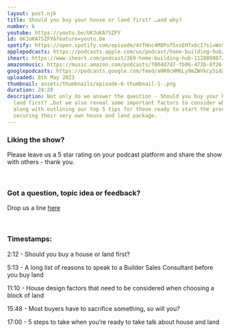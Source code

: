 ```yaml
---
layout: post.njk
title: Should you buy your house or land first? …and why?
number: 6
youtube: https://youtu.be/bKJoKA7SZFY
id: bKJoKA7SZFY&feature=youtu.be
spotify: https://open.spotify.com/episode/4YfHnc4M8Puf5xsEHTx6cI?si=WxSeB3JxTfeapJvxVEn7YQ
applepodcasts: https://podcasts.apple.com/us/podcast/home-building-hub/id1681936589
iheart: https://www.iheart.com/podcast/269-home-building-hub-112809987/
amazonmusic: https://music.amazon.com/podcasts/7004d7d7-fb06-473b-8f26-8ce9992cac11/episodes/931d6e94-9c0e-4c55-bfc9-8e3ed30a77e3/home-building-hub-ep-6-should-you-buy-your-house-or-land-first-%E2%80%A6and-why
googlepodcasts: https://podcasts.google.com/feed/aHR0cHM6Ly9mZWVkcy5idXp6c3Byb3V0LmNvbS8yMTM5MTU1LnJzcw==
uploaded: 8th May 2023
thumbnail: assets/thumbnails/episode-6-thumbnail-1-.png
duration: 24:20
description: Not only do we answer the question - Should you buy your house or
  land first? …but we also reveal some important factors to consider when buying
  along with outlining our top 5 tips for those ready to start the process of
  securing their very own house and land package.
---
```

### Liking the show?

Please leave us a 5 star rating on your podcast platform and share the show with others - thank you.

<br>

### Got a question, topic idea or feedback?

Drop us a line <a href="/contact" id="contact-us" target="_blank">here</a>

<br>

### Timestamps:

2:12 - Should you buy a house or land first?

5:13 - A long list of reasons to speak to a Builder Sales Consultant before you buy land

11:10 - House design factors that need to be considered when choosing a block of land

15:48 - Most buyers have to sacrifice something, so will you?

17:00 - 5 steps to take when you’re ready to take talk about house and land